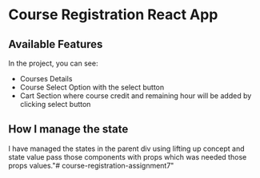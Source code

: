# Course Registration React App

## Available Features

In the project, you can see:

* Courses Details
* Course Select Option with the select button
* Cart Section where course credit and remaining hour will be added by clicking select button
 
## How I manage the state

I have managed the states in the parent div using lifting up concept and state value pass those components with props which was needed those props values."# course-registration-assignment7" 
